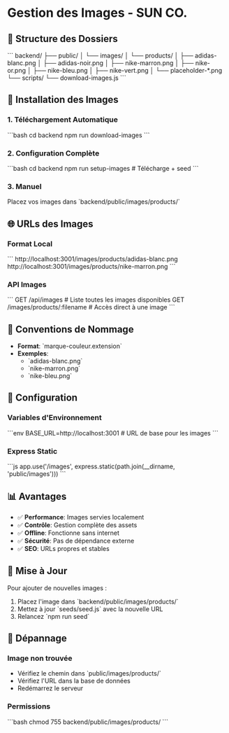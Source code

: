 # Gestion des Images - SUN CO.

## 📁 Structure des Dossiers

\`\`\`
backend/
├── public/
│   └── images/
│       └── products/
│           ├── adidas-blanc.png
│           ├── adidas-noir.png
│           ├── nike-marron.png
│           ├── nike-or.png
│           ├── nike-bleu.png
│           ├── nike-vert.png
│           └── placeholder-*.png
└── scripts/
    └── download-images.js
\`\`\`

## 🚀 Installation des Images

### 1. Téléchargement Automatique
\`\`\`bash
cd backend
npm run download-images
\`\`\`

### 2. Configuration Complète
\`\`\`bash
cd backend
npm run setup-images  # Télécharge + seed
\`\`\`

### 3. Manuel
Placez vos images dans \`backend/public/images/products/\`

## 🌐 URLs des Images

### Format Local
\`\`\`
http://localhost:3001/images/products/adidas-blanc.png
http://localhost:3001/images/products/nike-marron.png
\`\`\`

### API Images
\`\`\`
GET /api/images  # Liste toutes les images disponibles
GET /images/products/:filename  # Accès direct à une image
\`\`\`

## 📝 Conventions de Nommage

- **Format**: \`marque-couleur.extension\`
- **Exemples**: 
  - \`adidas-blanc.png\`
  - \`nike-marron.png\`
  - \`nike-bleu.png\`

## 🔧 Configuration

### Variables d'Environnement
\`\`\`env
BASE_URL=http://localhost:3001  # URL de base pour les images
\`\`\`

### Express Static
\`\`\`js
app.use('/images', express.static(path.join(__dirname, 'public/images')))
\`\`\`

## 📊 Avantages

- ✅ **Performance**: Images servies localement
- ✅ **Contrôle**: Gestion complète des assets
- ✅ **Offline**: Fonctionne sans internet
- ✅ **Sécurité**: Pas de dépendance externe
- ✅ **SEO**: URLs propres et stables

## 🔄 Mise à Jour

Pour ajouter de nouvelles images :

1. Placez l'image dans \`backend/public/images/products/\`
2. Mettez à jour \`seeds/seed.js\` avec la nouvelle URL
3. Relancez \`npm run seed\`

## 🐛 Dépannage

### Image non trouvée
- Vérifiez le chemin dans \`public/images/products/\`
- Vérifiez l'URL dans la base de données
- Redémarrez le serveur

### Permissions
\`\`\`bash
chmod 755 backend/public/images/products/
\`\`\`

